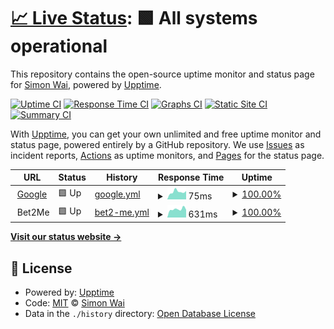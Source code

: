 # [📈 Live Status](https://waisimon.github.io/upptime): <!--live status--> **🟩 All systems operational**

This repository contains the open-source uptime monitor and status page for [Simon Wai](https://waisimon.github.io/upptime), powered by [Upptime](https://github.com/upptime/upptime).

[![Uptime CI](https://github.com/koj-co/upptime/workflows/Uptime%20CI/badge.svg)](https://github.com/koj-co/upptime/actions?query=workflow%3A%22Uptime+CI%22)
[![Response Time CI](https://github.com/koj-co/upptime/workflows/Response%20Time%20CI/badge.svg)](https://github.com/koj-co/upptime/actions?query=workflow%3A%22Response+Time+CI%22)
[![Graphs CI](https://github.com/koj-co/upptime/workflows/Graphs%20CI/badge.svg)](https://github.com/koj-co/upptime/actions?query=workflow%3A%22Graphs+CI%22)
[![Static Site CI](https://github.com/koj-co/upptime/workflows/Static%20Site%20CI/badge.svg)](https://github.com/koj-co/upptime/actions?query=workflow%3A%22Static+Site+CI%22)
[![Summary CI](https://github.com/koj-co/upptime/workflows/Summary%20CI/badge.svg)](https://github.com/koj-co/upptime/actions?query=workflow%3A%22Summary+CI%22)

With [Upptime](https://upptime.js.org), you can get your own unlimited and free uptime monitor and status page, powered entirely by a GitHub repository. We use [Issues](https://github.com/waisimon/upptime/issues) as incident reports, [Actions](https://github.com/waisimon/upptime/actions) as uptime monitors, and [Pages](https://waisimon.github.io/upptime) for the status page.

<!--start: status pages-->
<!-- This summary is generated by Upptime (https://github.com/upptime/upptime) -->
<!-- Do not edit this manually, your changes will be overwritten -->
<!-- prettier-ignore -->
| URL | Status | History | Response Time | Uptime |
| --- | ------ | ------- | ------------- | ------ |
| <img alt="" src="https://favicons.githubusercontent.com/www.google.com" height="13"> [Google](https://www.google.com) | 🟩 Up | [google.yml](https://github.com/waisimon/uptime/commits/master/history/google.yml) | <details><summary><img alt="Response time graph" src="./graphs/google/response-time-week.png" height="20"> 75ms</summary><br><a href="https://waisimon.github.io/uptime/history/google"><img alt="Response time 121" src="https://img.shields.io/endpoint?url=https%3A%2F%2Fraw.githubusercontent.com%2Fwaisimon%2Fuptime%2Fmaster%2Fapi%2Fgoogle%2Fresponse-time.json"></a><br><a href="https://waisimon.github.io/uptime/history/google"><img alt="24-hour response time 67" src="https://img.shields.io/endpoint?url=https%3A%2F%2Fraw.githubusercontent.com%2Fwaisimon%2Fuptime%2Fmaster%2Fapi%2Fgoogle%2Fresponse-time-day.json"></a><br><a href="https://waisimon.github.io/uptime/history/google"><img alt="7-day response time 75" src="https://img.shields.io/endpoint?url=https%3A%2F%2Fraw.githubusercontent.com%2Fwaisimon%2Fuptime%2Fmaster%2Fapi%2Fgoogle%2Fresponse-time-week.json"></a><br><a href="https://waisimon.github.io/uptime/history/google"><img alt="30-day response time 120" src="https://img.shields.io/endpoint?url=https%3A%2F%2Fraw.githubusercontent.com%2Fwaisimon%2Fuptime%2Fmaster%2Fapi%2Fgoogle%2Fresponse-time-month.json"></a><br><a href="https://waisimon.github.io/uptime/history/google"><img alt="1-year response time 121" src="https://img.shields.io/endpoint?url=https%3A%2F%2Fraw.githubusercontent.com%2Fwaisimon%2Fuptime%2Fmaster%2Fapi%2Fgoogle%2Fresponse-time-year.json"></a></details> | <details><summary><a href="https://waisimon.github.io/uptime/history/google">100.00%</a></summary><a href="https://waisimon.github.io/uptime/history/google"><img alt="All-time uptime 100.00%" src="https://img.shields.io/endpoint?url=https%3A%2F%2Fraw.githubusercontent.com%2Fwaisimon%2Fuptime%2Fmaster%2Fapi%2Fgoogle%2Fuptime.json"></a><br><a href="https://waisimon.github.io/uptime/history/google"><img alt="24-hour uptime 100.00%" src="https://img.shields.io/endpoint?url=https%3A%2F%2Fraw.githubusercontent.com%2Fwaisimon%2Fuptime%2Fmaster%2Fapi%2Fgoogle%2Fuptime-day.json"></a><br><a href="https://waisimon.github.io/uptime/history/google"><img alt="7-day uptime 100.00%" src="https://img.shields.io/endpoint?url=https%3A%2F%2Fraw.githubusercontent.com%2Fwaisimon%2Fuptime%2Fmaster%2Fapi%2Fgoogle%2Fuptime-week.json"></a><br><a href="https://waisimon.github.io/uptime/history/google"><img alt="30-day uptime 100.00%" src="https://img.shields.io/endpoint?url=https%3A%2F%2Fraw.githubusercontent.com%2Fwaisimon%2Fuptime%2Fmaster%2Fapi%2Fgoogle%2Fuptime-month.json"></a><br><a href="https://waisimon.github.io/uptime/history/google"><img alt="1-year uptime 100.00%" src="https://img.shields.io/endpoint?url=https%3A%2F%2Fraw.githubusercontent.com%2Fwaisimon%2Fuptime%2Fmaster%2Fapi%2Fgoogle%2Fuptime-year.json"></a></details>
| <img alt="" src="https://favicons.githubusercontent.com/null" height="13"> Bet2Me | 🟩 Up | [bet2-me.yml](https://github.com/waisimon/uptime/commits/master/history/bet2-me.yml) | <details><summary><img alt="Response time graph" src="./graphs/bet2-me/response-time-week.png" height="20"> 631ms</summary><br><a href="https://waisimon.github.io/uptime/history/bet2-me"><img alt="Response time 664" src="https://img.shields.io/endpoint?url=https%3A%2F%2Fraw.githubusercontent.com%2Fwaisimon%2Fuptime%2Fmaster%2Fapi%2Fbet2-me%2Fresponse-time.json"></a><br><a href="https://waisimon.github.io/uptime/history/bet2-me"><img alt="24-hour response time 636" src="https://img.shields.io/endpoint?url=https%3A%2F%2Fraw.githubusercontent.com%2Fwaisimon%2Fuptime%2Fmaster%2Fapi%2Fbet2-me%2Fresponse-time-day.json"></a><br><a href="https://waisimon.github.io/uptime/history/bet2-me"><img alt="7-day response time 631" src="https://img.shields.io/endpoint?url=https%3A%2F%2Fraw.githubusercontent.com%2Fwaisimon%2Fuptime%2Fmaster%2Fapi%2Fbet2-me%2Fresponse-time-week.json"></a><br><a href="https://waisimon.github.io/uptime/history/bet2-me"><img alt="30-day response time 734" src="https://img.shields.io/endpoint?url=https%3A%2F%2Fraw.githubusercontent.com%2Fwaisimon%2Fuptime%2Fmaster%2Fapi%2Fbet2-me%2Fresponse-time-month.json"></a><br><a href="https://waisimon.github.io/uptime/history/bet2-me"><img alt="1-year response time 664" src="https://img.shields.io/endpoint?url=https%3A%2F%2Fraw.githubusercontent.com%2Fwaisimon%2Fuptime%2Fmaster%2Fapi%2Fbet2-me%2Fresponse-time-year.json"></a></details> | <details><summary><a href="https://waisimon.github.io/uptime/history/bet2-me">100.00%</a></summary><a href="https://waisimon.github.io/uptime/history/bet2-me"><img alt="All-time uptime 100.00%" src="https://img.shields.io/endpoint?url=https%3A%2F%2Fraw.githubusercontent.com%2Fwaisimon%2Fuptime%2Fmaster%2Fapi%2Fbet2-me%2Fuptime.json"></a><br><a href="https://waisimon.github.io/uptime/history/bet2-me"><img alt="24-hour uptime 100.00%" src="https://img.shields.io/endpoint?url=https%3A%2F%2Fraw.githubusercontent.com%2Fwaisimon%2Fuptime%2Fmaster%2Fapi%2Fbet2-me%2Fuptime-day.json"></a><br><a href="https://waisimon.github.io/uptime/history/bet2-me"><img alt="7-day uptime 100.00%" src="https://img.shields.io/endpoint?url=https%3A%2F%2Fraw.githubusercontent.com%2Fwaisimon%2Fuptime%2Fmaster%2Fapi%2Fbet2-me%2Fuptime-week.json"></a><br><a href="https://waisimon.github.io/uptime/history/bet2-me"><img alt="30-day uptime 100.00%" src="https://img.shields.io/endpoint?url=https%3A%2F%2Fraw.githubusercontent.com%2Fwaisimon%2Fuptime%2Fmaster%2Fapi%2Fbet2-me%2Fuptime-month.json"></a><br><a href="https://waisimon.github.io/uptime/history/bet2-me"><img alt="1-year uptime 100.00%" src="https://img.shields.io/endpoint?url=https%3A%2F%2Fraw.githubusercontent.com%2Fwaisimon%2Fuptime%2Fmaster%2Fapi%2Fbet2-me%2Fuptime-year.json"></a></details>

<!--end: status pages-->

[**Visit our status website →**](https://waisimon.github.io/uptime)

## 📄 License

- Powered by: [Upptime](https://github.com/upptime/upptime)
- Code: [MIT](./LICENSE) © [Simon Wai](https://waisimon.github.io/upptime)
- Data in the `./history` directory: [Open Database License](https://opendatacommons.org/licenses/odbl/1-0/)
